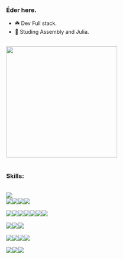 ### Éder here.

- ☘️ Dev Full stack.
- 📜 Studing Assembly and Julia.

<br>

<div style="display: flex"> 

<img width="300px" src ="https://github-readme-stats.vercel.app/api/top-langs/?username=eder-xavier&layout=compact&size_weight=1&count_weight=0.5&bg_color=0D1117" /> 


<!--
<picture width="300px">
  <source
    srcset="https://github-readme-stats.vercel.app/api?username=eder-xavier&show_icons=true&theme=dark&include_all_commits=true&private_count=true&bg_color=0D1117&text_color=8b949e&icon_color=58a6ff&title_color=58a6ff"
    media="(prefers-color-scheme: dark)"
  />
  <source
    srcset="https://github-readme-stats.vercel.app/api?username=eder-xavier&show_icons=true&theme=light&include_all_commits=true&private_count=true&bg_color=f5f5dc&text_color=0366d6&icon_color=0366d6&title_color=0366d6"
    media="(prefers-color-scheme: light), (prefers-color-scheme: no-preference)"
  />
  <img src="https://github-readme-stats.vercel.app/api?username=eder-xavier&show_icons=true&theme=light&bg_color=f5f5dc&text_color=0366d6&icon_color=0366d6&title_color=0366d6&size_weight=1" />
</picture>
-->

</div>

<br>

<h3>Skills:</h3>
<br>

<img src="https://img.shields.io/badge/Python-14354C?style=for-the-badge&logo=python&logoColor=white" />

<div style="display: flex"> 
<img src="https://img.shields.io/badge/HTML5-E34F26?style=for-the-badge&logo=html5&logoColor=white" />
<img src="https://img.shields.io/badge/CSS3-1572B6?style=for-the-badge&logo=css3&logoColor=white" />
<img src="https://img.shields.io/badge/JavaScript-F7DF1E?style=for-the-badge&logo=javascript&logoColor=white" />
<img src="https://img.shields.io/badge/TypeScript-007ACC?style=for-the-badge&logo=typescript&logoColor=white" />
</div>

<br>

<div style="display: flex"> 
<img src="https://img.shields.io/badge/Django-092E20?style=for-the-badge&logo=django&logoColor=white" />
<img src="https://img.shields.io/badge/Angular-DD0031?style=for-the-badge&logo=angular&logoColor=white" />
<img src="https://img.shields.io/badge/Flutter-02569B?style=for-the-badge&logo=flutter&logoColor=white" />
<img src="https://img.shields.io/badge/Spring-6DB33F?style=for-the-badge&logo=spring&logoColor=white" />
<img src="https://img.shields.io/badge/Laravel-FF2D20?style=for-the-badge&logo=laravel&logoColor=white" />
<img src="https://img.shields.io/badge/React-20232A?style=for-the-badge&logo=react&logoColor=61DAFB" />
<img src="https://img.shields.io/badge/Node.js-43853D?style=for-the-badge&logo=node.js&logoColor=white" />
</div>

<br>

<div style="display: flex"> 
<img src="https://img.shields.io/badge/PHP-777BB4?style=for-the-badge&logo=php&logoColor=white" />
<img src="https://img.shields.io/badge/Dart-0175C2?style=for-the-badge&logo=dart&logoColor=white" />
<img src="https://img.shields.io/badge/Java-ED8B00?style=for-the-badge&logo=openjdk&logoColor=white" />
</div>

<br>

<div style="display: flex"> 
<img src="https://img.shields.io/badge/MySQL-00000F?style=for-the-badge&logo=mysql&logoColor=white" />
<img src="https://img.shields.io/badge/PostgreSQL-316192?style=for-the-badge&logo=postgresql&logoColor=white" />
<img src="https://img.shields.io/badge/SQLite-07405E?style=for-the-badge&logo=sqlite&logoColor=white" />
<img src="https://img.shields.io/badge/Amazon_AWS-232F3E?style=for-the-badge&logo=amazon-aws&logoColor=white" />
</div>

<br>

<div style="display: flex"> 
<img src="https://img.shields.io/badge/C-00599C?style=for-the-badge&logo=c&logoColor=white" />
<img src="https://img.shields.io/badge/C%2B%2B-00599C?style=for-the-badge&logo=c%2B%2B&logoColor=white" />
<img src="https://img.shields.io/badge/C%23-239120?style=for-the-badge&logo=c-sharp&logoColor=white" />
</div>












